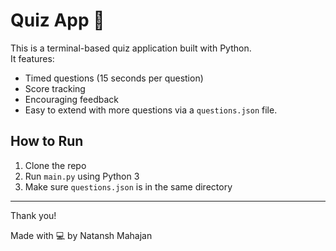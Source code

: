 # Quiz App 🧠

This is a terminal-based quiz application built with Python.  
It features:
- Timed questions (15 seconds per question)
- Score tracking
- Encouraging feedback
- Easy to extend with more questions via a `questions.json` file.

## How to Run
1. Clone the repo
2. Run `main.py` using Python 3
3. Make sure `questions.json` is in the same directory

---
Thank you!

Made with 💻 by Natansh Mahajan
